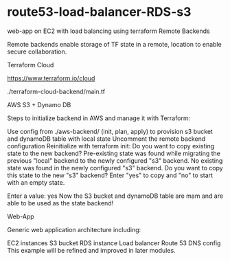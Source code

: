# route53-load-balancer-RDS-s3
web-app on EC2 with load balancing using terraform
Remote Backends

Remote backends enable storage of TF state in a remote, location to enable secure collaboration.

Terraform Cloud

https://www.terraform.io/cloud

./terraform-cloud-backend/main.tf

AWS S3 + Dynamo DB

Steps to initialize backend in AWS and manage it with Terraform:

Use config from ./aws-backend/ (init, plan, apply) to provision s3 bucket and dynamoDB table with local state
Uncomment the remote backend configuration
Reinitialize with terraform init:
Do you want to copy existing state to the new backend?
  Pre-existing state was found while migrating the previous "local" backend to the
  newly configured "s3" backend. No existing state was found in the newly
  configured "s3" backend. Do you want to copy this state to the new "s3"
  backend? Enter "yes" to copy and "no" to start with an empty state.

  Enter a value: yes 
Now the S3 bucket and dynamoDB table are mam and are able to be used as the state backend!

Web-App

Generic web application architecture including:

EC2 instances
S3 bucket
RDS instance
Load balancer
Route 53 DNS config
This example will be refined and improved in later modules.


